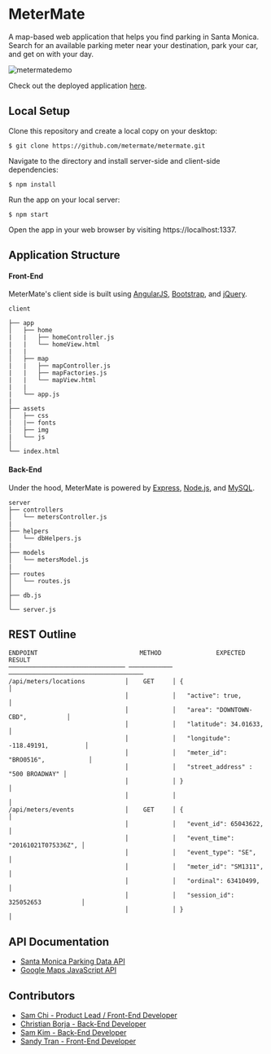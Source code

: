 # MeterMate
A map-based web application that helps you find parking in Santa Monica. Search for an available parking meter near your destination, park your car, and get on with your day.

![metermatedemo](https://media.giphy.com/media/l0HlEiF2R8Vxiq4Hm/source.gif)

Check out the deployed application [here](http://metermate.herokuapp.com).

## Local Setup
Clone this repository and create a local copy on your desktop:
```
$ git clone https://github.com/metermate/metermate.git
```
Navigate to the directory and install server-side and client-side dependencies:
```
$ npm install
```
Run the app on your local server:
```
$ npm start
```
Open the app in your web browser by visiting https://localhost:1337.

## Application Structure
#### Front-End
MeterMate's client side is built using [AngularJS](https://angularjs.org), [Bootstrap](http://getbootstrap.com), and [jQuery](https://jquery.com).
```
client

├── app
│   ├── home
|   |   ├── homeController.js
|   |   └── homeView.html
|   |
│   ├── map
|   |   ├── mapController.js
|   |   ├── mapFactories.js
|   |   └── mapView.html
|   |
|   └── app.js
|  
├── assets
│   ├── css
|   |── fonts
│   ├── img
|   └── js
│  
└── index.html
```

#### Back-End
Under the hood, MeterMate is powered by [Express](https://expressjs.com), [Node.js](https://nodejs.org/en), and [MySQL](https://www.mysql.com).
```
server
├── controllers
│   └── metersController.js
|  
├── helpers
│   └── dbHelpers.js
|  
├── models
│   └── metersModel.js
|  
├── routes
│   └── routes.js
│
├── db.js
│
└── server.js
```

## REST Outline
```
ENDPOINT                            METHOD               EXPECTED RESULT
──────────────────────────────── ──────────── ─────────────────────────────────────
/api/meters/locations           │    GET     │ {                                   │
                                │            │   "active": true,                   │
                                │            │   "area": "DOWNTOWN-CBD",           │
                                │            │   "latitude": 34.01633,             │
                                │            │   "longitude": -118.49191,          │
                                │            │   "meter_id": "BRO0516",            │
                                │            │   "street_address" : "500 BROADWAY" │
                                │            │ }                                   │
                                │            │                                     │
/api/meters/events              │    GET     │ {                                   │
                                │            │   "event_id": 65043622,             │
                                │            │   "event_time": "20161021T075336Z", │
                                │            │   "event_type": "SE",               │
                                │            │   "meter_id": "SM1311",             │
                                │            │   "ordinal": 63410499,              │
                                │            │   "session_id": 325052653           │
                                │            │ }                                   │
```

## API Documentation
* [Santa Monica Parking Data API](https://parking.api.smgov.net)
* [Google Maps JavaScript API](https://developers.google.com/maps/documentation/javascript)

## Contributors
* [Sam Chi - Product Lead / Front-End Developer](https://www.github.com/samsjchi)
* [Christian Borja - Back-End Developer](https://www.github.com/cborjah)
* [Sam Kim - Back-End Developer](https://github.com/samkim28)
* [Sandy Tran - Front-End Developer](https://github.com/justsandytran)
